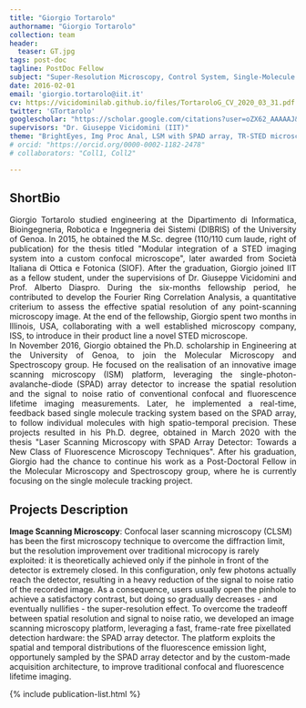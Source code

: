 ```yaml
---
title: "Giorgio Tortarolo"
authorname: "Giorgio Tortarolo"
collection: team
header:
  teaser: GT.jpg
tags: post-doc
tagline: PostDoc Fellow
subject: "Super-Resolution Microscopy, Control System, Single-Molecule Tracking"
date: 2016-02-01
email: 'giorgio.tortarolo@iit.it'
cv: https://vicidominilab.github.io/files/TortaroloG_CV_2020_03_31.pdf
twitter: 'GTortarolo'
googlescholar: "https://scholar.google.com/citations?user=oZX62_AAAAAJ&hl=en"
supervisors: "Dr. Giuseppe Vicidomini (IIT)"
theme: "BrightEyes, Img Proc Anal, LSM with SPAD array, TR-STED microscopy"
# orcid: "https://orcid.org/0000-0002-1182-2478"
# collaborators: "Coll1, Coll2"

---
```


<h2>ShortBio</h2>
<p align= "justify">
Giorgio Tortarolo studied engineering at the Dipartimento di Informatica, Bioingegneria, Robotica e Ingegneria dei Sistemi (DIBRIS) of the University of Genoa. In 2015, he obtained the M.Sc. degree (110/110 cum laude, right of publication) for the thesis titled "Modular integration of a STED imaging system into a custom confocal microscope", later awarded from Società Italiana di Ottica e Fotonica (SIOF). After the graduation, Giorgio joined IIT as a  fellow student, under the supervisions of Dr. Giuseppe Vicidomini and Prof. Alberto Diaspro. During the six-months fellowship period, he contributed to develop the Fourier Ring Correlation Analysis, a quantitative criterium to assess the effective spatial resolution of any point-scanning microscopy image. At the end of the fellowship, Giorgio spent two months in Illinois, USA, collaborating with a well established microscopy company, ISS, to introduce in their product line a novel STED microscope.
<br>
In November 2016, Giorgio obtained the Ph.D. scholarship in Engineering at the University of Genoa, to join the Molecular Microscopy and Spectroscopy group. He focused on the realisation of an innovative image scanning microscopy (ISM) platform, leveraging the single-photon-avalanche-diode (SPAD) array detector to increase the spatial resolution and the signal to noise ratio of conventional confocal and fluorescence lifetime imaging measurements. Later, he implemented a real-time, feedback based single molecule tracking system based on the SPAD array, to follow individual molecules with high spatio-temporal precision. These projects resulted in his Ph.D. degree, obtained in March 2020 with the thesis "Laser Scanning Microscopy with SPAD Array Detector: Towards a New Class of Fluorescence Microscopy Techniques". After his graduation, Giorgio had the chance to continue his work as a Post-Doctoral Fellow in the Molecular Microscopy and Spectroscopy group, where he is currently focusing on the single molecule tracking project.

<h2>Projects Description</h2>

**Image Scanning Microscopy**: Confocal laser scanning microscopy (CLSM) has been the first microscopy technique to overcome the diffraction limit, but the resolution improvement over traditional microcopy is rarely exploited: it is theoretically achieved only if the pinhole in front of the detector is extremely closed. In this configuration, only few photons actually reach the detector, resulting in a heavy reduction of the signal to noise ratio of the recorded image. As a consequence, users usually open the pinhole to achieve a satisfactory contrast, but doing so gradually decreases - and eventually nullifies - the super-resolution effect. To overcome the tradeoff between spatial resolution and signal to noise ratio, we developed an image scanning microscopy platform, leveraging a fast, frame-rate free pixellated detection hardware: the SPAD array detector. The platform exploits the spatial and temporal distributions of the fluorescence emission light, opportunely sampled by the SPAD array detector and by the custom-made acquisition architecture, to improve traditional confocal and fluorescence lifetime imaging.


<!---{% include author-research-themes.html %}--->
<!---{% include team-member-collaborators.html %}--->
{% include publication-list.html %}

